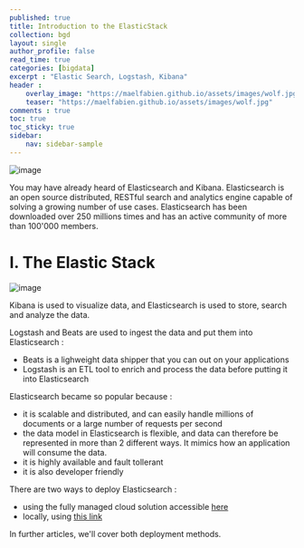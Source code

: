 ```yaml
---
published: true
title: Introduction to the ElasticStack
collection: bgd
layout: single
author_profile: false
read_time: true
categories: [bigdata]
excerpt : "Elastic Search, Logstash, Kibana"
header :
    overlay_image: "https://maelfabien.github.io/assets/images/wolf.jpg"
    teaser: "https://maelfabien.github.io/assets/images/wolf.jpg"
comments : true
toc: true
toc_sticky: true
sidebar:
    nav: sidebar-sample
---
```


![image](https://maelfabien.github.io/assets/images/els.png)

You may have already heard of Elasticsearch and Kibana. Elasticsearch is an open source distributed, RESTful search and analytics engine capable of solving a growing number of use cases. Elasticsearch has been downloaded over 250 millions times and has an active community of more than 100'000 members.

# I. The Elastic Stack

![image](https://maelfabien.github.io/assets/images/elastic_stack.png)

Kibana is used to visualize data, and Elasticsearch is used to store, search and analyze the data. 

Logstash and Beats are used to ingest the data and put them into Elasticsearch :
- Beats is a lighweight data shipper that you can out on your applications
- Logstash is an ETL tool to enrich and process the data before putting it into Elasticsearch

Elasticsearch became so popular because :
- it is scalable and distributed, and can easily handle millions of documents or a large number of requests per second
- the data model in Elasticsearch is flexible, and data can therefore be represented in more than 2 different ways. It mimics how an application will consume the data. 
- it is highly available and fault tollerant
- it is also developer friendly

There are two ways to deploy Elasticsearch :
- using the fully managed cloud solution accessible <span style="color:blue">[here](https://cloud.elastic.co/)</span>
- locally, using <span style="color:blue">[this link](https://www.elastic.co/downloads/elasticsearch)</span>

In further articles, we'll cover both deployment methods.

